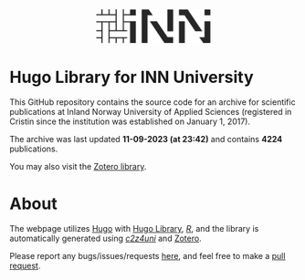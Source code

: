 
<!-- README.md is generated from README.Rmd. Please edit that file -->

<div style="max-width: 800px;">

<div style="width:100%; text-align:center;">

<a href="https://www.inn.no/">
<img src="static/images/logo.svg" alt="INN-logo" 
style="width:200px;text-align:center;margin:0 auto;"/></a>

</div>

# Hugo Library for INN University

This GitHub repository contains the source code for an archive for
scientific publications at Inland Norway University of Applied Sciences
(registered in Cristin since the institution was established on January
1, 2017).

The archive was last updated **11-09-2023 (at 23:42)** and contains
**4224** publications.

You may also visit the [Zotero
library](https://www.zotero.org/groups/5022929/hinn/library).

# About

The webpage utilizes [Hugo](https://gohugo.io/) with [Hugo
Library](https://github.com/oeysan/hugo-library),
[*R*](https://www.r-project.org/), and the library is automatically
generated using [*c2z4uni*](https://oeysan.github.io/c2z4uni/) and
[Zotero](https://www.zotero.org/).

Please report any bugs/issues/requests
[here](https://github.com/oeysan/c2z4inn/issues/), and feel free to make
a [pull request](https://github.com/oeysan/c2z4inn/pulls).

</div>
